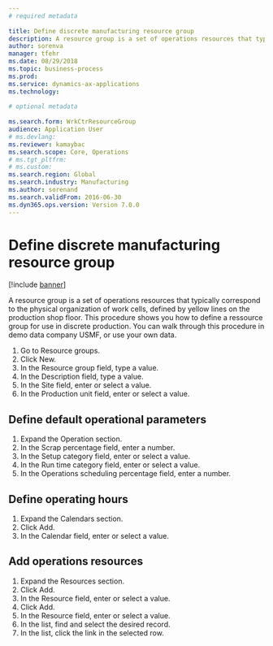```yaml
--- 
# required metadata 
 
title: Define discrete manufacturing resource group
description: A resource group is a set of operations resources that typically correspond to the physical organization of work cells, defined by yellow lines on the production shop floor. 
author: sorenva
manager: tfehr 
ms.date: 08/29/2018
ms.topic: business-process 
ms.prod:  
ms.service: dynamics-ax-applications 
ms.technology:  
 
# optional metadata 
 
ms.search.form: WrkCtrResourceGroup   
audience: Application User 
# ms.devlang:  
ms.reviewer: kamaybac
ms.search.scope: Core, Operations 
# ms.tgt_pltfrm:  
# ms.custom:  
ms.search.region: Global
ms.search.industry: Manufacturing
ms.author: sorenand
ms.search.validFrom: 2016-06-30 
ms.dyn365.ops.version: Version 7.0.0 
---
```

# Define discrete manufacturing resource group

[!include [banner](../../includes/banner.md)]

A resource group is a set of operations resources that typically correspond to the physical organization of work cells, defined by yellow lines on the production shop floor. This procedure shows you how to define a ressource group for use in discrete production. You can walk through this procedure in demo data company USMF, or use your own data.

1. Go to Resource groups.
2. Click New.
3. In the Resource group field, type a value.
4. In the Description field, type a value.
5. In the Site field, enter or select a value.
6. In the Production unit field, enter or select a value.

## Define default operational parameters
1. Expand the Operation section.
2. In the Scrap percentage field, enter a number.
3. In the Setup category field, enter or select a value.
4. In the Run time category field, enter or select a value.
5. In the Operations scheduling percentage field, enter a number.

## Define operating hours
1. Expand the Calendars section.
2. Click Add.
3. In the Calendar field, enter or select a value.

## Add operations resources
1. Expand the Resources section.
2. Click Add.
3. In the Resource field, enter or select a value.
4. Click Add.
5. In the Resource field, enter or select a value.
6. In the list, find and select the desired record.
7. In the list, click the link in the selected row.

